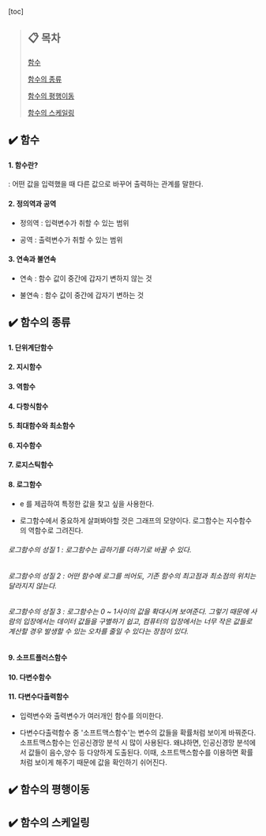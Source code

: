 [toc]

> ## :clipboard: 목차
>
>[함수](#paragraph1)
>
>[함수의 종류](#paragraph2)
>
>[함수의 평행이동](#paragraph3)
>
>[함수의 스케일링](#paragraph4)
>


## :heavy_check_mark: 함수<a name="paragraph1"></a>
#### 1. 함수란?

: 어떤 값을 입력했을 때 다른 값으로 바꾸어 출력하는 관계를 말한다.

#### 2. 정의역과 공역

- 정의역 : 입력변수가 취할 수 있는 범위

- 공역 : 출력변수가 취할 수 있는 범위

#### 3. 연속과 불연속

- 연속 : 함수 값이 중간에 갑자기 변하지 않는 것

- 불연속 : 함수 값이 중간에 갑자기 변하는 것


## :heavy_check_mark: 함수의 종류<a name="paragraph2"></a>
#### 1. 단위계단함수

#### 2. 지시함수

#### 3. 역함수

#### 4. 다항식함수

#### 5. 최대함수와 최소함수

#### 6. 지수함수

#### 7. 로지스틱함수

#### 8. 로그함수

- e 를 제곱하여 특정한 값을 찾고 싶을 사용한다.

- 로그함수에서 중요하게 살펴봐야할 것은 그래프의 모양이다. 로그함수는 지수함수의 역함수로 그려진다.

###### 로그함수의 성질 1 : 로그함수는 곱하기를 더하기로 바꿀 수 있다.
###### 로그함수의 성질 2 : 어떤 함수에 로그를 씌어도, 기존 함수의 최고점과 최소점의 위치는 달라지지 않는다.
###### 로그함수의 성질 3 : 로그함수는 0 ~ 1사이의 값을 확대시켜 보여준다. 그렇기 때문에 사람의 입장에서는 데이터 값들을 구별하기 쉽고, 컴퓨터의 입장에서는 너무 작은 값들로 계산할 경우 발생할 수 있는 오차를 줄일 수 있다는 장점이 있다.

#### 9. 소프트플러스함수

#### 10. 다변수함수

#### 11. 다변수다출력함수

- 입력변수와 출력변수가 여러개인 함수를 의미한다.

- 다변수다출력함수 중 '소프트맥스함수'는 변수의 값들을 확률처럼 보이게 바꿔준다. 소프트맥스함수는 인공신경망 분석 시 많이 사용된다.
왜냐하면, 인공신경망 분석에서 값들이 음수,양수 등 다양하게 도출된다. 이때, 소프트맥스함수를 이용하면 확률처럼 보이게 해주기 때문에 값을 확인하기 쉬어진다.


## :heavy_check_mark: 함수의 평행이동<a name="paragraph3"></a>


## :heavy_check_mark: 함수의 스케일링<a name="paragraph4"></a>

